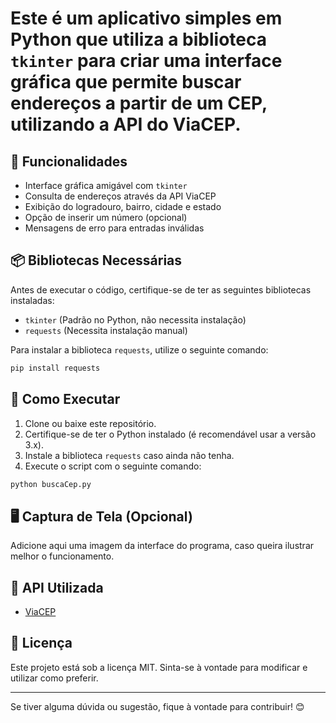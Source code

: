 # Este é um aplicativo simples em Python que utiliza a biblioteca `tkinter` para criar uma interface gráfica que permite buscar endereços a partir de um CEP, utilizando a API do ViaCEP.

## 📌 Funcionalidades

- Interface gráfica amigável com `tkinter`
- Consulta de endereços através da API ViaCEP
- Exibição do logradouro, bairro, cidade e estado
- Opção de inserir um número (opcional)
- Mensagens de erro para entradas inválidas

## 📦 Bibliotecas Necessárias

Antes de executar o código, certifique-se de ter as seguintes bibliotecas instaladas:

- `tkinter` (Padrão no Python, não necessita instalação)
- `requests` (Necessita instalação manual)

Para instalar a biblioteca `requests`, utilize o seguinte comando:

```bash
pip install requests
```

## 🚀 Como Executar

1. Clone ou baixe este repositório.
2. Certifique-se de ter o Python instalado (é recomendável usar a versão 3.x).
3. Instale a biblioteca `requests` caso ainda não tenha.
4. Execute o script com o seguinte comando:

```bash
python buscaCep.py
```

## 🖥 Captura de Tela (Opcional)

Adicione aqui uma imagem da interface do programa, caso queira ilustrar melhor o funcionamento.

## 🔗 API Utilizada

- [ViaCEP](https://viacep.com.br/)

## 📄 Licença

Este projeto está sob a licença MIT. Sinta-se à vontade para modificar e utilizar como preferir.

---

Se tiver alguma dúvida ou sugestão, fique à vontade para contribuir! 😊

